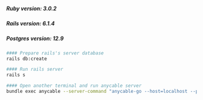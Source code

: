 ##### Ruby version: 3.0.2
##### Rails version: 6.1.4
##### Postgres version: 12.9

```bash
#### Prepare rails's server database
rails db:create

#### Run rails server
rails s

#### Open another terminal and run anycable server
bundle exec anycable --server-command "anycable-go --host=localhost --port=3334"
```
